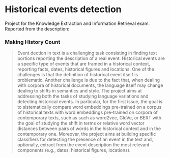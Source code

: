 # Historical events detection
Project for the Knowledge Extraction and Information Retrieval exam. Reported from the description:
### Making History Count
>Event dection in text is a challenging task consisting in finding text portions reporting the description of a real event. Historical events are a specific type of events that are framed in a historical context, reporting facts, dates, historical figures and locations. One of the challenges is that the definition of historical event itself is problematic. Another challenge is due to the fact that, when dealing with corpora of historical documents, the language itself may change dealing to shifts in semantics and style. The project aims at addressing both the tasks of studying language variations and detecting historical events. In particular, for the first issue, the goal is to sistematically compare word embeddings pre-trained on a corpus of historical texts with word embeddings pre-trained on corpora of contemporary texts, such as such as word2vec, GloVe, or BERT with the goal of studying the shift in terms or relative word vector distances between pairs of words in the historical context and in the contemporary one. Moreover, the project aims at building specific classifiers for detecting the presence of an event in the text and, optionally, extract from the event description the most relevant components (e.g., dates, historical figures, locations).
